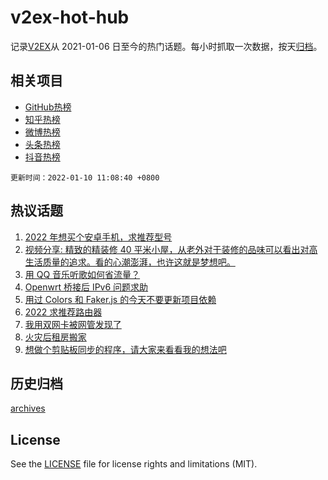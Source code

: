 # v2ex-hot-hub

 记录[V2EX](https://www.v2ex.com/)从 2021-01-06 日至今的热门话题。每小时抓取一次数据，按天[归档](archives)。
 
 ## 相关项目

- [GitHub热榜](https://github.com/snaildev/github-hot-hub)
- [知乎热榜](https://github.com/snaildev/zhihu-hot-hub)
- [微博热榜](https://github.com/snaildev/weibo-hot-hub)
- [头条热榜](https://github.com/snaildev/toutiao-hot-hub)
- [抖音热榜](https://github.com/snaildev/douyin-hot-hub)


 `更新时间：2022-01-10 11:08:40 +0800`

## 热议话题

1. [2022 年想买个安卓手机，求推荐型号](https://www.v2ex.com/t/827105)
1. [视频分享: 精致的精装修 40 平米小屋，从老外对于装修的品味可以看出对高生活质量的追求。看的心潮澎湃，也许这就是梦想吧。](https://www.v2ex.com/t/827093)
1. [用 QQ 音乐听歌如何省流量？](https://www.v2ex.com/t/827208)
1. [Openwrt 桥接后 IPv6 问题求助](https://www.v2ex.com/t/827161)
1. [用过 Colors 和 Faker.js 的今天不要更新项目依赖](https://www.v2ex.com/t/827224)
1. [2022 求推荐路由器](https://www.v2ex.com/t/827212)
1. [我用双网卡被网管发现了](https://www.v2ex.com/t/827166)
1. [火灾后租房搬家](https://www.v2ex.com/t/827162)
1. [想做个剪贴板同步的程序，请大家来看看我的想法吧](https://www.v2ex.com/t/827112)

## 历史归档

[archives](archives)

## License

See the [LICENSE](LICENSE) file for license rights and limitations (MIT).
